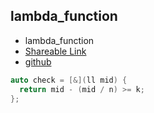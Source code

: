 
## lambda_function

- lambda_function
- [Shareable Link](https://thesobersobber.github.io/CP-Snippets/lambda_function)
- [github](https://github.com/theSoberSobber/CP-Snippets/blob/main/snippets.json#L746)

```cpp
auto check = [&](ll mid) {
  return mid - (mid / n) >= k;
};
```
